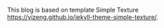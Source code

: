 This blog is based on template Simple Texture <https://yizeng.github.io/jekyll-theme-simple-texture/>.
